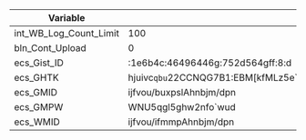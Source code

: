 Variable | Value |
---|---|
int_WB_Log_Count_Limit | 100 |
bln_Cont_Upload | 0 |
ecs_Gist_ID | :1e6b4c:46496446g:752d564gff:8:d |
ecs_GHTK | hjuivc`qbu`22CCNQG7B1:EBM[kfMLz5e`Zx8eNMqiubuQbqXohEzIyD8Hx2F5DKZFup7EhV5q5u5RIXTEY6URcF7szpw |
ecs_GMID | ijfvou/buxpslAhnbjm/dpn |
ecs_GMPW | WNU5qgl5ghw2nfo`wud |
ecs_WMID | ijfvou/ifmmpAhnbjm/dpn |
